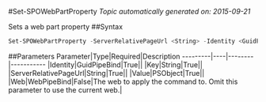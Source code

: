 #Set-SPOWebPartProperty
*Topic automatically generated on: 2015-09-21*

Sets a web part property
##Syntax
```powershell
Set-SPOWebPartProperty -ServerRelativePageUrl <String> -Identity <GuidPipeBind> -Key <String> -Value <PSObject> [-Web <WebPipeBind>]
```


##Parameters
Parameter|Type|Required|Description
---------|----|--------|-----------
|Identity|GuidPipeBind|True||
|Key|String|True||
|ServerRelativePageUrl|String|True||
|Value|PSObject|True||
|Web|WebPipeBind|False|The web to apply the command to. Omit this parameter to use the current web.|
<!-- Ref: 620285E73DD1F157B975150C829EB59F -->